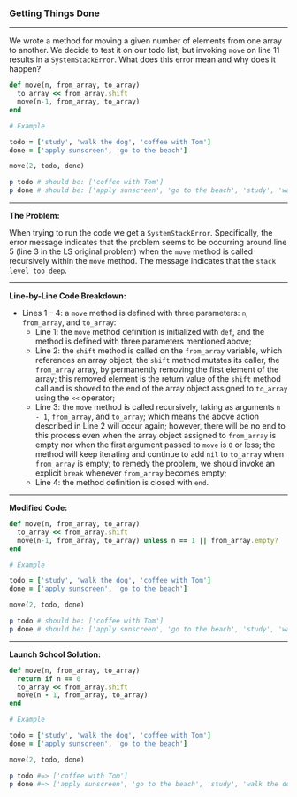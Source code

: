 ### Getting Things Done

---

We wrote a method for moving a given number of elements from one array to another. We decide to test it on our todo list, but invoking `move` on line 11 results in a `SystemStackError`. What does this error mean and why does it happen?

```ruby
def move(n, from_array, to_array)
  to_array << from_array.shift
  move(n-1, from_array, to_array)
end

# Example

todo = ['study', 'walk the dog', 'coffee with Tom']
done = ['apply sunscreen', 'go to the beach']

move(2, todo, done)

p todo # should be: ['coffee with Tom']
p done # should be: ['apply sunscreen', 'go to the beach', 'study', 'walk the dog']
```

---

**The Problem:**

When trying to run the code we get a `SystemStackError`. Specifically, the error message indicates that the problem seems to be occurring around line 5 (line 3 in the LS original problem) when the `move` method is called recursively within the `move` method. The message indicates that the `stack level too deep`.

---

**Line-by-Line Code Breakdown:**

* Lines 1 – 4: a `move` method is defined with three parameters: `n`, `from_array`, and `to_array`:
  * Line 1: the `move` method definition is initialized with `def`, and the method is defined with three parameters mentioned above;
  * Line 2: the `shift` method is called on the `from_array` variable, which references an array object;  the `shift` method mutates its caller, the `from_array` array, by permanently removing the first element of the array; this removed element is the return value of the `shift` method call and is shoved to the end of the array object assigned to `to_array` using the `<<` operator;
  * Line 3: the `move` method is called recursively, taking as arguments `n - 1`, `from_array`, and `to_array`; which means the above action described in Line 2 will occur again; however, there will be no end to this process even when the array object assigned to `from_array` is empty nor when the first argument passed to `move` is `0` or less; the method will keep iterating and continue to add `nil` to `to_array` when `from_array` is empty; to remedy the problem, we should invoke an explicit `break` whenever `from_array` becomes empty;
  * Line 4: the method definition is closed with `end`.

---

**Modified Code:**

```ruby
def move(n, from_array, to_array)
  to_array << from_array.shift
  move(n-1, from_array, to_array) unless n == 1 || from_array.empty?
end

# Example

todo = ['study', 'walk the dog', 'coffee with Tom']
done = ['apply sunscreen', 'go to the beach']

move(2, todo, done)

p todo # should be: ['coffee with Tom']
p done # should be: ['apply sunscreen', 'go to the beach', 'study', 'walk the dog']
```

---

**Launch School Solution:**

```ruby
def move(n, from_array, to_array)
  return if n == 0
  to_array << from_array.shift
  move(n - 1, from_array, to_array)
end

# Example

todo = ['study', 'walk the dog', 'coffee with Tom']
done = ['apply sunscreen', 'go to the beach']

move(2, todo, done)

p todo #=> ['coffee with Tom']
p done #=> ['apply sunscreen', 'go to the beach', 'study', 'walk the dog']
```

